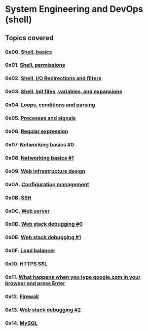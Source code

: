 # System Engineering and DevOps (shell)

## Topics covered
### 0x00. [Shell, basics](https://github.com/GideonBature/alx-system_engineering-devops/tree/master/0x00-shell_basics)
### 0x01. [Shell, permissions](https://github.com/GideonBature/alx-system_engineering-devops/tree/master/0x01-shell_permissions)
### 0x02. [Shell, I/O Redirections and filters](https://github.com/GideonBature/alx-system_engineering-devops/tree/master/0x02-shell_redirections)
### 0x03. [Shell, init files, variables, and expansions](https://github.com/GideonBature/alx-system_engineering-devops/tree/master/0x03-shell_variables_expansions)
### 0x04. [Loops, conditions and parsing](https://github.com/GideonBature/alx-system_engineering-devops/tree/master/0x04-loops_conditions_and_parsing)
### 0x05. [Processes and signals](https://github.com/GideonBature/alx-system_engineering-devops/tree/master/0x05-processes_and_signals)
### 0x06. [Regular expression](https://github.com/GideonBature/alx-system_engineering-devops/tree/master/0x06-regular_expressions)
### 0x07. [Networking basics #0](https://github.com/GideonBature/alx-system_engineering-devops/tree/master/0x07-networking_basics)
### 0x08. [Networking basics #1](https://github.com/GideonBature/alx-system_engineering-devops/tree/master/0x08-networking_basics_2)
### 0x09. [Web infrastructure design](https://github.com/GideonBature/alx-system_engineering-devops/tree/master/0x09-web_infrastructure_design)
### 0x0A. [Configuration management](https://github.com/GideonBature/alx-system_engineering-devops/tree/master/0x0A-configuration_management)
### 0x0B. [SSH](https://github.com/GideonBature/alx-system_engineering-devops/tree/master/0x0B-ssh)
### 0x0C. [Web server](https://github.com/GideonBature/alx-system_engineering-devops/tree/master/0x0C-web_server)
### 0x0D. [Web stack debugging #0](https://github.com/GideonBature/alx-system_engineering-devops/tree/master/0x0D-web_stack_debugging_0)
### 0x0E. [Web stack debugging #1](https://github.com/GideonBature/alx-system_engineering-devops/tree/master/0x0E-web_stack_debugging_1)
### 0x0F. [Load balancer](https://github.com/GideonBature/alx-system_engineering-devops/tree/master/0x0F-load_balancer)
### 0x10. [HTTPS SSL](https://github.com/GideonBature/alx-system_engineering-devops/tree/master/0x10-https_ssl)
### 0x11. [What happens when you type google.com in your browser and press Enter](https://github.com/GideonBature/alx-system_engineering-devops/tree/master/0x11-what_happens_when_your_type_google_com_in_your_browser_and_press_enter)

### 0x12. [Firewall](https://github.com/GideonBature/alx-system_engineering-devops/tree/master/0x13-firewall)

### 0x13. [Web stack debugging #2](https://github.com/GideonBature/alx-system_engineering-devops/tree/master/0x12-web_stack_debugging_2)

### 0x14. [MySQL](https://github.com/GideonBature/alx-system_engineering-devops/tree/master/0x14-mysql)
